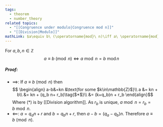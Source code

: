 ```yaml
---
tags:
  - theorem
  - number_theory
related topics:
  - "[[Congruence under modulo|Congruence mod n]]"
  - "[[Division|Modulo]]"
mathLink: $a\equiv b\ (\operatorname{mod}\ n)\iff a\ \operatorname{mod}\ n = b\ \operatorname{mod} n$
---
```

For $a,b,n\in\mathbb{Z}$$$
	a\equiv b\ (\operatorname{mod}\ n)
	\iff a\ \operatorname{mod}\ n 
		= b\ \operatorname{mod} n
$$
##### Proof:
- $\implies$:
	If $a\equiv b\ (\operatorname{mod}\ n)$ then$$
	\begin{align}
		a-b&=kn
			&\text{for some $k\in\mathbb{Z}$}\\
		a &= kn + b\\
		&= kn + (q_b n+ r_b)\tag{$*$}\\
		&= (k+q_b)n + r_b
	\end{align}$$Where $(*)$ is by [[Division algorithm]]. As $r_b$ is unique, $a\ \operatorname{mod}\ n = r_b = b\ \operatorname{mod}\ n$.
- $\impliedby$:
	$a = q_a n + r$ and $b= q_b n + r$, then $a-b = (q_a - q_b)n$. Therefore $a\equiv b\ (\operatorname{mod}\ n)$.